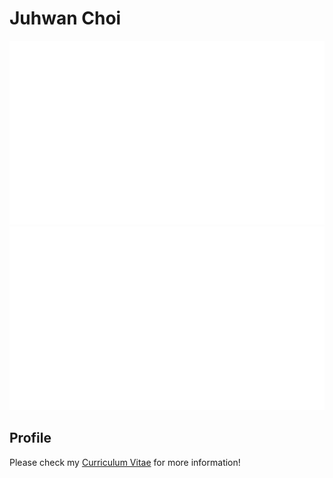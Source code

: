 # Juhwan Choi

![](https://github.com/c-juhwan/github-stats/blob/master/generated/overview.svg)
![](https://github.com/c-juhwan/github-stats/blob/master/generated/languages.svg)

## Profile

Please check my [Curriculum Vitae](https://drive.google.com/drive/u/0/folders/1TcxwxAkUifxyw741MSp2lOsMeTlgSNvF) for more information!
